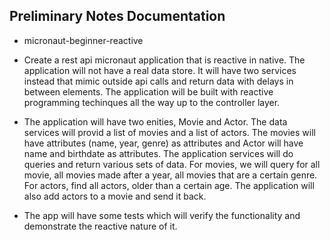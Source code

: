 ## Preliminary Notes Documentation

- micronaut-beginner-reactive

- Create a rest api micronaut application that is reactive in native. The application will not have a real data store. It will have two services instead that mimic outside api calls and return data with delays in between elements. The application will be built with reactive programming techinques all the way up to the controller layer.
- The application will have two enities, Movie and Actor. The data services will provid a list of movies and a list of actors. The movies will have attributes (name, year, genre) as attributes and Actor will have name and birthdate as attributes. The application services will do queries and return various sets of data. For movies, we will query for all movie, all movies made after a year, all movies that are a certain genre. For actors, find all actors, older than a certain age.  The application will also add actors to a movie and send it back.
- The app will have some tests which will verify the functionality and demonstrate the reactive nature of it.  



